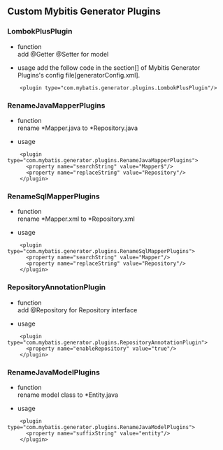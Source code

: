 ## Custom Mybitis Generator Plugins

### LombokPlusPlugin
* function  
add @Getter @Setter for model

* usage
add the follow code in the section[<context>] of Mybitis Generator Plugins's config file[generatorConfig.xml].
```
    <plugin type="com.mybatis.generator.plugins.LombokPlusPlugin"/>
```

### RenameJavaMapperPlugins
* function  
rename *Mapper.java to *Repository.java

* usage
```
    <plugin type="com.mybatis.generator.plugins.RenameJavaMapperPlugins">
      <property name="searchString" value="Mapper$"/>
      <property name="replaceString" value="Repository"/>
    </plugin>
```

### RenameSqlMapperPlugins
* function  
rename *Mapper.xml to *Repository.xml

* usage
```
    <plugin type="com.mybatis.generator.plugins.RenameSqlMapperPlugins">
      <property name="searchString" value="Mapper"/>
      <property name="replaceString" value="Repository"/>
    </plugin>
```

### RepositoryAnnotationPlugin
* function  
add @Repository for Repository interface

* usage
```
    <plugin type="com.mybatis.generator.plugins.RepositoryAnnotationPlugin">
      <property name="enableRepository" value="true"/>
    </plugin>
```

### RenameJavaModelPlugins
* function  
rename model class to *Entity.java

* usage
```
    <plugin type="com.mybatis.generator.plugins.RenameJavaModelPlugins">
      <property name="suffixString" value="entity"/>
    </plugin>
```
